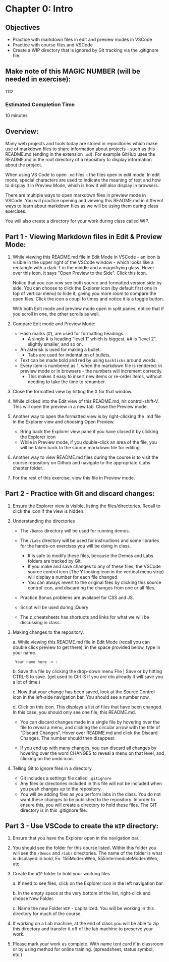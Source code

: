 # Chapter 0: Intro
## Objectives
* Practice with markdown files in edit and preview modes in VSCode
* Practice with course files and VSCode
* Create a WIP directory that is ignored by Git tracking via the .gitignore file.

## Make note of this MAGIC NUMBER (will be needed in exercise):
1112

### Estimated Completion Time 
10 minutes

## Overview:
Many web projects and tools today are stored in repositories which make use of markdown files to share information about projects - such as this README.md (ending in the extension `.md`). For example GitHub uses the README.md in the root directory of a repository to display information about the project.

When using VS Code to open `.md` files - the files open in edit mode. In edit mode, special characters are used to indicate the meaning of text and how to display it in Preview Mode, which is how it will also display in browsers. 

There are multiple ways to open markdown files in preview mode in VSCode. You will practice opening and viewing this README.md in different ways to learn about markdown files as we will be using them during class exercises.

You will also create a directory for your work during class called WIP.  


## Part 1 - Viewing Markdown files in Edit & Preview Mode:
1. While viewing this README.md file in Edit Mode in VSCode - an icon is visible in the upper right of the VSCode window - which looks like a rectangle with a dark T in the middle and a magnifiying glass. 
    Hover over this icon, it says "Open Preview to the Side". Click this icon.

    Notice that you can now see both source and formatted version side by side. You can choose to click the Explorer icon (by default first one in top of vertical menu) to hide it, giving you more room to compare the open files. Click the icon a coupl fo times and notice it is a toggle button. 
    
    With both Edit mode and preview mode open in split panes, notice that if you scroll in one, the other scrolls as well. 

1. Compare Edit mode and Preview Mode:

    * Hash marks (#), are used for formatting headings.
        * A single # is heading "level 1" which is biggest, ## is "level 2", slightly smaller, and so on.
    * An asterisk is used for making a bullet.
        * Tabs are used for indentation of bullets.
    * Text can be made bold and red by using `backticks` around words.
    * Every item is numbered as 1, when the markdown file is rendered: in preview mode or in browsers - the numbers will increment correctly.
        * This makes it easy to insert new items or re-order items, without needing to take the time to renumber.

1. Close the formatted view by hitting the X for that window.

1. While clicked into the Edit view of this README.md, hit control-shift-V. This will  open the preview in a new tab. Close the Preview mode.

1. Another way to open the formatted view is by right-clicking the .md file in the Explorer view and choosing Open Preview. 
    * Bring back the Explorer view pane if you have closed it by clicking the Explorer icon 
    * While in Preview mode, if you double-click an area of the file, you will be taken back to the source markdown file for editing. 

1. Another way to view README.md files during the course is to visit the course repository on Github and navigate to the appropriate /Labs chapter folder.

1. For the rest of this exercise, view this file in Preview mode. 

## Part 2 - Practice with Git and discard changes:

1. Ensure the Explorer view is visible, listing the files/directories. Recall to click the icon if the view is hidden. 

1. Understanding the directories
    * The `/Demos` directory will be used for running demos.
    * The `/Labs` directory will be used for instructions and some libraries for the hands-on exercises you will be doing in class. 

        * It is safe to modify these files, because the Demos and Labs folders are tracked by Git. 
        * If you make and save changes to any of these files, the VSCode source control icon (The Y looking icon in the vertical menu strip) will display a number for each file changed. 
        * You can always revert to the original files by clicking this source control icon, and discarding the changes from one or all files. 
    * Practice Bonus problems are availabel for CSS and JS.
    * Script will be used during jQuery
    * The z_cheatsheets has shortucts and links for what we will be discussing in class.

1. Making changes to the repository.
    
    a. While viewing this README.md file In Edit Mode (recall you can double click preview to get there), in the space provided below, type in your name.
    
        Your name here -> : 
    
    b. Save this file by clicking the drop-down menu File | Save or by hitting CTRL-S to save. (get used to Ctrl-S if you are nto already it will save you a lot of time.) 

    c. Now that your change has been saved, look at the Source Control icon in the  left-side navigation bar. You should see a number now. 
    
    d. Click on this icon.  This displays a list of files that have been changed. In this case, you should only see one file, this README.md. 
        
    * You can discard changes made in a single file by hovering over the file to reveal a menu, and clicking the circular arrow with the title of "Discard Changes". Hover over README.md and click the Discard Changes. The number should then disappear.  

    * If you end up with many changes, you can discard all changes by hovering over the word CHANGES to reveal a menu on that level, and clicking on the undo icon.

1. Telling Git to ignore files in a directory. 
    
    * Git includes a settings file called `.gitignore`
    * Any files or directories included in this file will not be included when you push changes up to the repository.
    * You will be adding files as you perform labs in the class.  You do not want these changes to be published to the repository.  In order to ensure this, you will create a directory to hold these files.  The GIT directory is in this .gitignore file.

## Part 3 - Use VSCode to create the `WIP` directory:

1. Ensure that you have the Explorer open in the navigation bar.

1. You should see the folder for this course listed. Within this folder you will see the `/Demos` and `/Labs` directories. The name of the folder is what is displayed in bold,  Ex. 155ModernWeb, 555IntermediateModernWeb, etc.
    
1. Create the `WIP` folder to hold your working files

    a. If need to see files, click on the Explorer icon in the left navigation bar.
    
    b. In the empty space at the very bottom of the list, right-click and choose New Folder.
    
    c. Name the new Folder `WIP` - capitalized. You will be working in this directory for much of the course. 


1. If working on a Lab machine, at the end of class you will be able to zip this directory and transfer it off of the lab machine to preserve your work.

1. Please mark your work as complete. With name tent card if in classroom or by using method for online training. (spreadsheet, status symbol, etc.)

